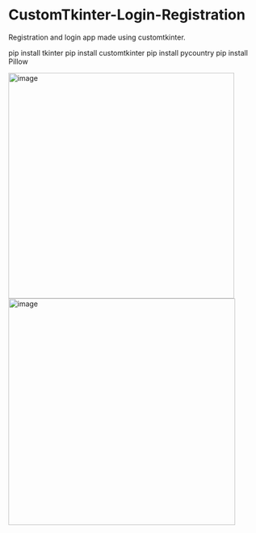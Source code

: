 # CustomTkinter-Login-Registration
Registration and login app made using customtkinter.

pip install tkinter
pip install customtkinter
pip install pycountry
pip install Pillow


<img width="447" alt="image" src="https://github.com/didis97/CustomTkinter-Login-Registration/assets/116670695/6ff93b0c-8cd0-424f-abb4-12cbe31df6d9">
<img width="449" alt="image" src="https://github.com/didis97/CustomTkinter-Login-Registration/assets/116670695/a944fa9f-34ad-42f8-ba78-cc204e2728d2">

